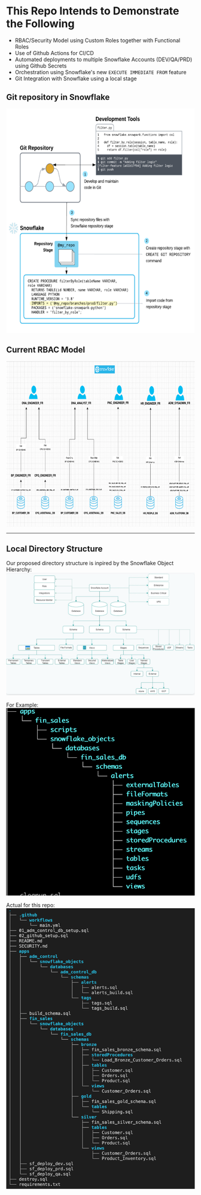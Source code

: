 # This Repo Intends to Demonstrate the Following  
- RBAC/Security Model using Custom Roles together with Functional Roles  
- Use of Github Actions for CI/CD  
- Automated deployments to multiple Snowflake Accounts (DEV/QA/PRD) using Github Secrets  
- Orchestration using Snowflake's new ```EXECUTE IMMEDIATE FROM``` feature  
- Git Integration with Snowflake using a local stage  

## Git repository in Snowflake
<p align="center">
    <img src=".images/git_integration.png" alt="Git Integration with Snowflake using a local stage" width="600" height="600">
</p>

## Current RBAC Model
<p align="center">
    <img src=".images/rbac_diagram.png" alt="RBAC Model" width="752" height="442">
</p>

--------------------------------------------------------------  
## Local Directory Structure 





Our proposed directory structure is inpired by the Snowflake Object Hierarchy:  
![Snowflake Object Hierarchy](./.images/snowflakeObjectHierarchy.png)

For Example:  
![Resulting Directory Structure](./.images/directoryStructure.png)

Actual for this repo:
![Our Current Directory Structure](./.images/actualDirectoryStructure.png)

